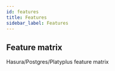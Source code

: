 ```yaml
---
id: features
title: Features
sidebar_label: Features
---
```


## Feature matrix

Hasura/Postgres/Platyplus feature matrix

